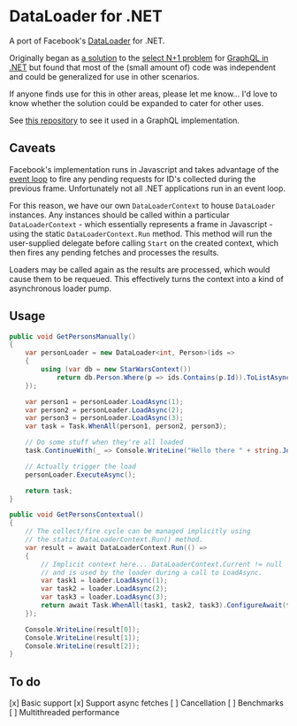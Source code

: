 DataLoader for .NET
===================

A port of Facebook's [DataLoader](https://github.com/facebook/dataloader) for .NET.

Originally began as [a solution](https://github.com/dlukez/graphql-dotnet-dataloader) to the [select N+1 problem](https://github.com/graphql-dotnet/graphql-dotnet/issues/21)
for [GraphQL in .NET](https://github.com/graphql-dotnet/graphql-dotnet) but found that most of the (small amount of) code
was independent and could be generalized for use in other scenarios.

If anyone finds use for this in other areas, please let me know...
I'd love to know whether the solution could be expanded to cater for other uses.

See [this repository](https://github.com/dlukez/graphql-dotnet-dataloader) to see it used in a GraphQL implementation.


Caveats
-------

Facebook's implementation runs in Javascript and takes advantage of the
[event loop](https://developer.mozilla.org/en-US/docs/Web/API/window/requestAnimationFrame)
to fire any pending requests for ID's collected during the previous frame.
Unfortunately not all .NET applications run in an event loop.

For this reason, we have our own `DataLoaderContext` to house `DataLoader` instances.
Any instances should be called within a particular `DataLoaderContext` - which essentially
represents a frame in Javascript - using the static `DataLoaderContext.Run` method.
This method will run the user-supplied delegate before calling `Start` on the created context,
which then fires any pending fetches and processes the results.

Loaders may be called again as the results are processed, which would cause them to be requeued.
This effectively turns the context into a kind of asynchronous loader pump.


Usage
-----

```csharp
public void GetPersonsManually()
{
    var personLoader = new DataLoader<int, Person>(ids =>
    {
        using (var db = new StarWarsContext())
            return db.Person.Where(p => ids.Contains(p.Id)).ToListAsync();
    });

    var person1 = personLoader.LoadAsync(1);
    var person2 = personLoader.LoadAsync(2);
    var person3 = personLoader.LoadAsync(3);
    var task = Task.WhenAll(person1, person2, person3);

    // Do some stuff when they're all loaded
    task.ContinueWith(_ => Console.WriteLine("Hello there " + string.Join(', ', _.Result.Select(p => p.Name))));

    // Actually trigger the load
    personLoader.ExecuteAsync();

    return task;
}

public void GetPersonsContextual()
{
    // The collect/fire cycle can be managed implicitly using
    // the static DataLoaderContext.Run() method.
    var result = await DataLoaderContext.Run(() =>
    {
        // Implicit context here... DataLoaderContext.Current != null
        // and is used by the loader during a call to LoadAsync.
        var task1 = loader.LoadAsync(1);
        var task2 = loader.LoadAsync(2);
        var task3 = loader.LoadAsync(3);
        return await Task.WhenAll(task1, task2, task3).ConfigureAwait(false);
    });

    Console.WriteLine(result[0]);
    Console.WriteLine(result[1]);
    Console.WriteLine(result[2]);
}
```


To do
-----
[x] Basic support
[x] Support async fetches
[ ] Cancellation
[ ] Benchmarks
[ ] Multithreaded performance